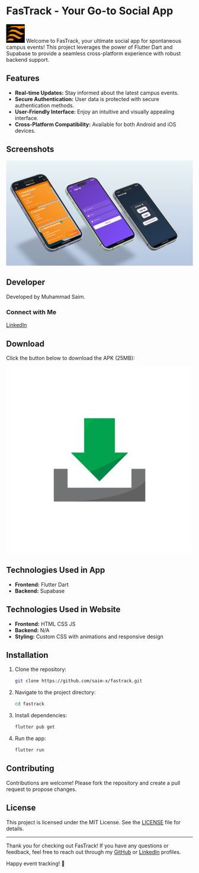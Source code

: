 # FasTrack - Your Go-to Social App

<img src="media/logo.png" alt="FasTrack Logo" width="50">
Welcome to FasTrack, your ultimate social app for spontaneous campus events! This project leverages the power of Flutter Dart and Supabase to provide a seamless cross-platform experience with robust backend support.

## Features

- **Real-time Updates:** Stay informed about the latest campus events.
- **Secure Authentication:** User data is protected with secure authentication methods.
- **User-Friendly Interface:** Enjoy an intuitive and visually appealing interface.
- **Cross-Platform Compatibility:** Available for both Android and iOS devices.

## Screenshots

![App Screenshot](media/screenshot.png)

## Developer

Developed by Muhammad Saim.

### Connect with Me
[LinkedIn](https://linkedin.com/in/contactsaim)

## Download

Click the button below to download the APK (25MB):

[![Download APK](media/download_button.png)](app.apk)

## Technologies Used in App

- **Frontend:** Flutter Dart
- **Backend:** Supabase

## Technologies Used in Website

- **Frontend:** HTML CSS JS
- **Backend:** N/A
- **Styling:** Custom CSS with animations and responsive design



## Installation

1. Clone the repository:
    ```sh
    git clone https://github.com/saim-x/fastrack.git
    ```
2. Navigate to the project directory:
    ```sh
    cd fastrack
    ```
3. Install dependencies:
    ```sh
    flutter pub get
    ```
4. Run the app:
    ```sh
    flutter run
    ```

## Contributing

Contributions are welcome! Please fork the repository and create a pull request to propose changes.

## License

This project is licensed under the MIT License. See the [LICENSE](LICENSE) file for details.

---

Thank you for checking out FasTrack! If you have any questions or feedback, feel free to reach out through my [GitHub](https://github.com/saim-x) or [LinkedIn](https://linkedin.com/in/contactsaim) profiles.

Happy event tracking! 🚀
